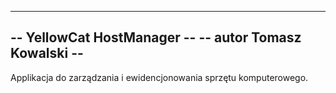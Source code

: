 ---------------------------
-- YellowCat HostManager --
-- autor Tomasz Kowalski --
---------------------------

Applikacja do zarządzania i ewidencjonowania sprzętu komputerowego.
